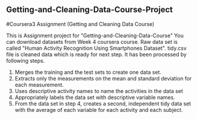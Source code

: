## Getting-and-Cleaning-Data-Course-Project
#Coursera3 Assignment (Getting and Cleaning Data Course)

This is Assignment project for "Getting-and-Cleaning-Data-Course"
You can download datasets from Week 4 coursera course.
Raw data set is called "Human Activity Recognition Using Smartphones Dataset".
tidy.csv file is cleaned data which is ready for next step.
It has been processed by following steps.

1. Merges the training and the test sets to create one data set.
2. Extracts only the measurements on the mean and standard deviation for each measurement.
3. Uses descriptive activity names to name the activities in the data set
4. Appropriately labels the data set with descriptive variable names.
5. From the data set in step 4, creates a second, independent tidy data set with the average of each variable for each activity and each subject.
